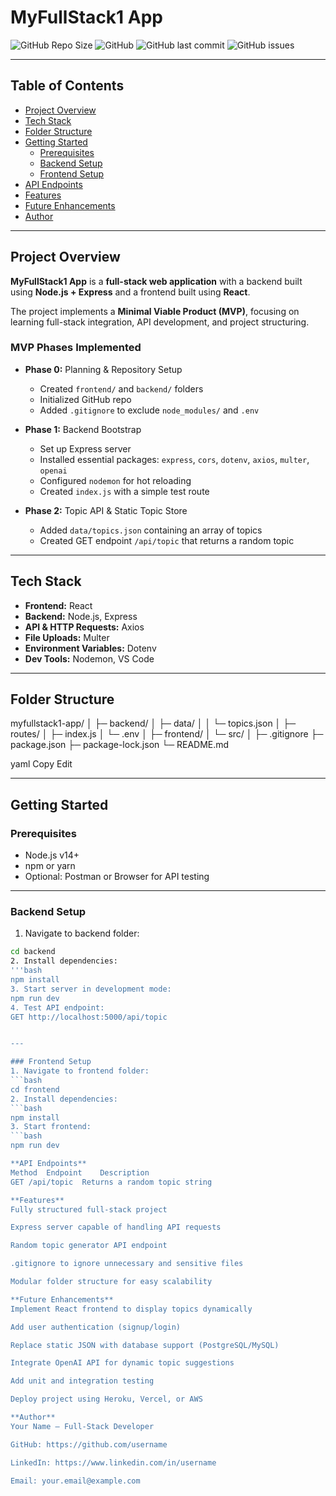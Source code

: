 # MyFullStack1 App

![GitHub Repo Size](https://img.shields.io/github/repo-size/username/myfullstack1-app)
![GitHub](https://img.shields.io/github/license/username/myfullstack1-app)
![GitHub last commit](https://img.shields.io/github/last-commit/username/myfullstack1-app)
![GitHub issues](https://img.shields.io/github/issues/username/myfullstack1-app)

---

## Table of Contents
- [Project Overview](#project-overview)
- [Tech Stack](#tech-stack)
- [Folder Structure](#folder-structure)
- [Getting Started](#getting-started)
  - [Prerequisites](#prerequisites)
  - [Backend Setup](#backend-setup)
  - [Frontend Setup](#frontend-setup)
- [API Endpoints](#api-endpoints)
- [Features](#features)
- [Future Enhancements](#future-enhancements)
- [Author](#author)

---

## Project Overview
**MyFullStack1 App** is a **full-stack web application** with a backend built using **Node.js + Express** and a frontend built using **React**.  

The project implements a **Minimal Viable Product (MVP)**, focusing on learning full-stack integration, API development, and project structuring.  

### MVP Phases Implemented
- **Phase 0:** Planning & Repository Setup  
  - Created `frontend/` and `backend/` folders  
  - Initialized GitHub repo  
  - Added `.gitignore` to exclude `node_modules/` and `.env`

- **Phase 1:** Backend Bootstrap  
  - Set up Express server  
  - Installed essential packages: `express`, `cors`, `dotenv`, `axios`, `multer`, `openai`  
  - Configured `nodemon` for hot reloading  
  - Created `index.js` with a simple test route

- **Phase 2:** Topic API & Static Topic Store  
  - Added `data/topics.json` containing an array of topics  
  - Created GET endpoint `/api/topic` that returns a random topic  

---

## Tech Stack
- **Frontend:** React  
- **Backend:** Node.js, Express  
- **API & HTTP Requests:** Axios  
- **File Uploads:** Multer  
- **Environment Variables:** Dotenv  
- **Dev Tools:** Nodemon, VS Code  

---

## Folder Structure
myfullstack1-app/
│
├─ backend/
│ ├─ data/
│ │ └─ topics.json
│ ├─ routes/
│ ├─ index.js
│ └─ .env
│
├─ frontend/
│ └─ src/
│
├─ .gitignore
├─ package.json
├─ package-lock.json
└─ README.md

yaml
Copy
Edit

---

## Getting Started

### Prerequisites
- Node.js v14+  
- npm or yarn  
- Optional: Postman or Browser for API testing  

---

### Backend Setup
1. Navigate to backend folder:
```bash
cd backend
2. Install dependencies:
'''bash
npm install
3. Start server in development mode:
npm run dev
4. Test API endpoint:
GET http://localhost:5000/api/topic


---

### Frontend Setup
1. Navigate to frontend folder:
```bash
cd frontend
2. Install dependencies:
```bash
npm install
3. Start frontend:
```bash
npm run dev

**API Endpoints**
Method	Endpoint	Description
GET	/api/topic	Returns a random topic string

**Features**
Fully structured full-stack project

Express server capable of handling API requests

Random topic generator API endpoint

.gitignore to ignore unnecessary and sensitive files

Modular folder structure for easy scalability

**Future Enhancements**
Implement React frontend to display topics dynamically

Add user authentication (signup/login)

Replace static JSON with database support (PostgreSQL/MySQL)

Integrate OpenAI API for dynamic topic suggestions

Add unit and integration testing

Deploy project using Heroku, Vercel, or AWS

**Author**
Your Name – Full-Stack Developer

GitHub: https://github.com/username

LinkedIn: https://www.linkedin.com/in/username

Email: your.email@example.com


